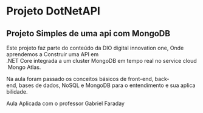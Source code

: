 # Projeto DotNetAPI

## Projeto Simples de uma api com MongoDB

Este projeto faz parte do conteúdo da DIO digital innovation one,
Onde aprendemos a Construir uma API em .NET Core integrada a um cluster MongoDB em tempo real no service cloud Mongo Atlas.

Na aula foram passado os conceitos básicos de front-end, back-end, bases de dados, NoSQL e MongoDB para o entendimento e sua aplicabilidade.

Aula Aplicada com o professor Gabriel Faraday
